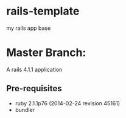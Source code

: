 rails-template
==============

my rails app base

# Master Branch:
A rails 4.1.1 application

## Pre-requisites
* ruby 2.1.1p76 (2014-02-24 revision 45161)
* bundler
